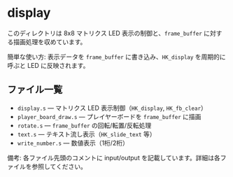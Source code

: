 # display

このディレクトリは 8x8 マトリクス LED 表示の制御と、`frame_buffer` に対する描画処理を収めています。

簡単な使い方: 表示データを `frame_buffer` に書き込み、`HK_display` を周期的に呼ぶと LED に反映されます。

## ファイル一覧

- `display.s` — マトリクス LED 表示制御（`HK_display`, `HK_fb_clear`）
- `player_board_draw.s` — プレイヤーボードを `frame_buffer` に描画
- `rotate.s` — `frame_buffer` の回転/転置/反転処理
- `text.s` — テキスト流し表示（`HK_slide_text` 等）
- `write_number.s` — 数値表示（1桁/2桁）

備考: 各ファイル先頭のコメントに input/output を記載しています。詳細は各ファイルを参照してください。
